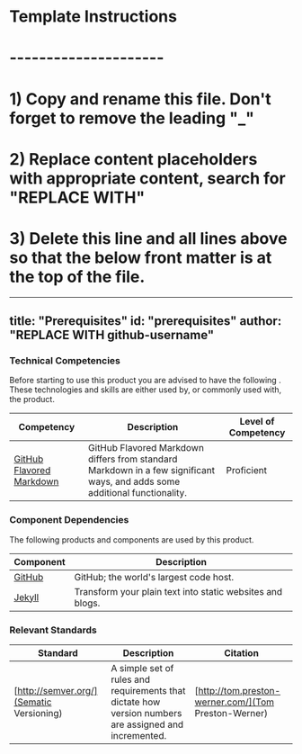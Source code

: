 # Template Instructions
# ---------------------
# 1) Copy and rename this file. Don't forget to remove the leading "_" 
# 2) Replace content placeholders with appropriate content, search for "REPLACE WITH"
# 3) Delete this line and all lines above so that the below front matter is at the top of the file.
---
title: "Prerequisites"
id: "prerequisites" 
author: "REPLACE WITH github-username"
---


### Technical Competencies

Before starting to use this product you are advised to have the following . These technologies and skills are either used by, or commonly used with, the product.

Competency | Description | Level of Competency
---------- | ----------- | -------------------
[GitHub Flavored Markdown](https://help.github.com/articles/github-flavored-markdown/) | GitHub Flavored Markdown differs from standard Markdown in a few significant ways, and adds some additional functionality. | Proficient


### Component Dependencies

The following products and components are used by this product.

Component | Description 
--------- | ----------- 
[GitHub](https://www.github.com/) | GitHub; the world's largest code host.
[Jekyll](http://jekyllrb.com/) | Transform your plain text into static websites and blogs.


### Relevant Standards

Standard | Description | Citation
-------- | ----------- | --------
[http://semver.org/](Sematic Versioning) | A simple set of rules and requirements that dictate how version numbers are assigned and incremented. | [http://tom.preston-werner.com/](Tom Preston-Werner)